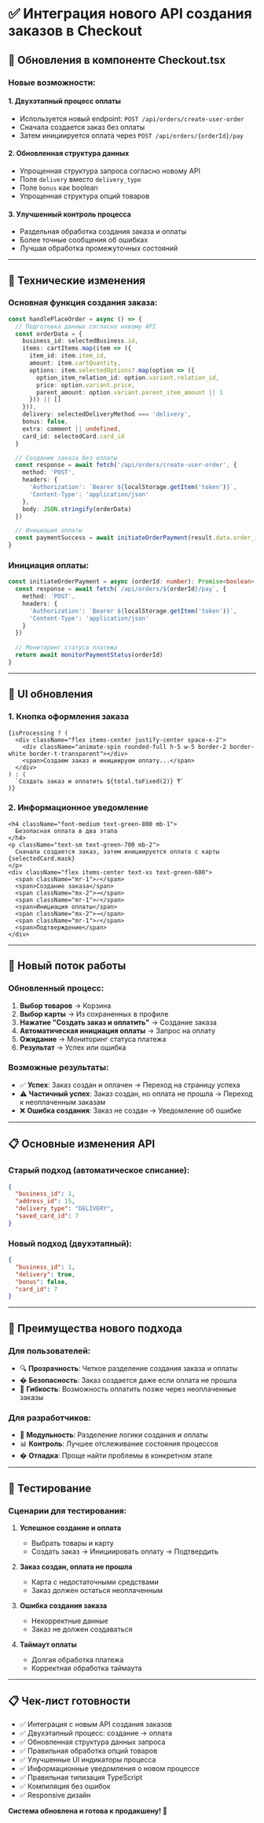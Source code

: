 # ✅ Интеграция нового API создания заказов в Checkout

## 🚀 Обновления в компоненте Checkout.tsx

### Новые возможности:

#### 1. **Двухэтапный процесс оплаты**
- Используется новый endpoint: `POST /api/orders/create-user-order`
- Сначала создается заказ без оплаты
- Затем инициируется оплата через `POST /api/orders/{orderId}/pay`

#### 2. **Обновленная структура данных**
- Упрощенная структура запроса согласно новому API
- Поле `delivery` вместо `delivery_type`
- Поле `bonus` как boolean
- Упрощенная структура опций товаров

#### 3. **Улучшенный контроль процесса**
- Раздельная обработка создания заказа и оплаты
- Более точные сообщения об ошибках
- Лучшая обработка промежуточных состояний

---

## 🔧 Технические изменения

### Основная функция создания заказа:
```typescript
const handlePlaceOrder = async () => {
  // Подготовка данных согласно новому API
  const orderData = {
    business_id: selectedBusiness.id,
    items: cartItems.map(item => ({
      item_id: item.item_id,
      amount: item.cartQuantity,
      options: item.selectedOptions?.map(option => ({
        option_item_relation_id: option.variant.relation_id,
        price: option.variant.price,
        parent_amount: option.variant.parent_item_amount || 1
      })) || []
    })),
    delivery: selectedDeliveryMethod === 'delivery',
    bonus: false,
    extra: comment || undefined,
    card_id: selectedCard.card_id
  }

  // Создание заказа без оплаты
  const response = await fetch('/api/orders/create-user-order', {
    method: 'POST',
    headers: {
      'Authorization': `Bearer ${localStorage.getItem('token')}`,
      'Content-Type': 'application/json'
    },
    body: JSON.stringify(orderData)
  })

  // Инициация оплаты
  const paymentSuccess = await initiateOrderPayment(result.data.order_id)
}
```

### Инициация оплаты:
```typescript
const initiateOrderPayment = async (orderId: number): Promise<boolean> => {
  const response = await fetch(`/api/orders/${orderId}/pay`, {
    method: 'POST',
    headers: {
      'Authorization': `Bearer ${localStorage.getItem('token')}`,
      'Content-Type': 'application/json'
    }
  })
  
  // Мониторинг статуса платежа
  return await monitorPaymentStatus(orderId)
}
```

---

## 🎨 UI обновления

### 1. **Кнопка оформления заказа**
```tsx
{isProcessing ? (
  <div className="flex items-center justify-center space-x-2">
    <div className="animate-spin rounded-full h-5 w-5 border-2 border-white border-t-transparent"></div>
    <span>Создаем заказ и инициируем оплату...</span>
  </div>
) : (
  `Создать заказ и оплатить ${total.toFixed(2)} ₸`
)}
```

### 2. **Информационное уведомление**
```tsx
<h4 className="font-medium text-green-800 mb-1">
  Безопасная оплата в два этапа
</h4>
<p className="text-sm text-green-700 mb-2">
  Сначала создается заказ, затем инициируется оплата с карты {selectedCard.mask}
</p>
<div className="flex items-center text-xs text-green-600">
  <span className="mr-1">✓</span>
  <span>Создание заказа</span>
  <span className="mx-2">→</span>
  <span className="mr-1">✓</span>
  <span>Инициация оплаты</span>
  <span className="mx-2">→</span>
  <span className="mr-1">✓</span>
  <span>Подтверждение</span>
</div>
```

---

## 🔄 Новый поток работы

### Обновленный процесс:
1. **Выбор товаров** → Корзина
2. **Выбор карты** → Из сохраненных в профиле  
3. **Нажатие "Создать заказ и оплатить"** → Создание заказа
4. **Автоматическая инициация оплаты** → Запрос на оплату
5. **Ожидание** → Мониторинг статуса платежа
6. **Результат** → Успех или ошибка

### Возможные результаты:
- ✅ **Успех**: Заказ создан и оплачен → Переход на страницу успеха
- ⚠️ **Частичный успех**: Заказ создан, но оплата не прошла → Переход к неоплаченным заказам
- ❌ **Ошибка создания**: Заказ не создан → Уведомление об ошибке

---

## 📋 Основные изменения API

### Старый подход (автоматическое списание):
```json
{
  "business_id": 1,
  "address_id": 15,
  "delivery_type": "DELIVERY",
  "saved_card_id": 7
}
```

### Новый подход (двухэтапный):
```json
{
  "business_id": 1,
  "delivery": true,
  "bonus": false,
  "card_id": 7
}
```

---

## 🎯 Преимущества нового подхода

### Для пользователей:
- 🔍 **Прозрачность**: Четкое разделение создания заказа и оплаты
- �️ **Безопасность**: Заказ создается даже если оплата не прошла
- 📱 **Гибкость**: Возможность оплатить позже через неоплаченные заказы

### Для разработчиков:
- 🔧 **Модульность**: Разделение логики создания и оплаты
- 📊 **Контроль**: Лучшее отслеживание состояния процессов
- � **Отладка**: Проще найти проблемы в конкретном этапе

---

## 🧪 Тестирование

### Сценарии для тестирования:

1. **Успешное создание и оплата**
   - Выбрать товары и карту
   - Создать заказ → Инициировать оплату → Подтвердить

2. **Заказ создан, оплата не прошла**
   - Карта с недостаточными средствами
   - Заказ должен остаться неоплаченным

3. **Ошибка создания заказа**
   - Некорректные данные
   - Заказ не должен создаваться

4. **Таймаут оплаты**
   - Долгая обработка платежа
   - Корректная обработка таймаута

---

## 📋 Чек-лист готовности

- ✅ Интеграция с новым API создания заказов
- ✅ Двухэтапный процесс: создание → оплата
- ✅ Обновленная структура данных запроса
- ✅ Правильная обработка опций товаров
- ✅ Улучшенные UI индикаторы процесса
- ✅ Информационные уведомления о новом процессе
- ✅ Правильная типизация TypeScript
- ✅ Компиляция без ошибок
- ✅ Responsive дизайн

**Система обновлена и готова к продакшену! 🚀**
